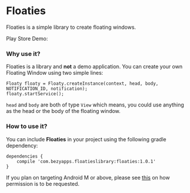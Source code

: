# Floaties 
Floaties is a simple library to create floating windows.

Play Store Demo: 

### Why use it?
Floaties is a library and **not** a demo application. You can create your own Floating Window using two simple lines:

```
Floaty floaty = Floaty.createInstance(context, head, body, NOTIFICATION_ID, notification);
floaty.startService();
```
`head` and `body` are both of type `View` which means, you could use anything as the head or the body of the floating window.

### How to use it?
You can include **Floaties** in your project using the following gradle dependency:

```
dependencies {
    compile 'com.bezyapps.floatieslibrary:floaties:1.0.1'
}
```

If you plan on targeting Android M or above, please see [this](https://github.com/ericbhatti/floaties/blob/master/FloatiesDemo/app/src/main/java/com/bezyapps/floatiesdemo/MainActivity.java) on how permission is to be requested.





